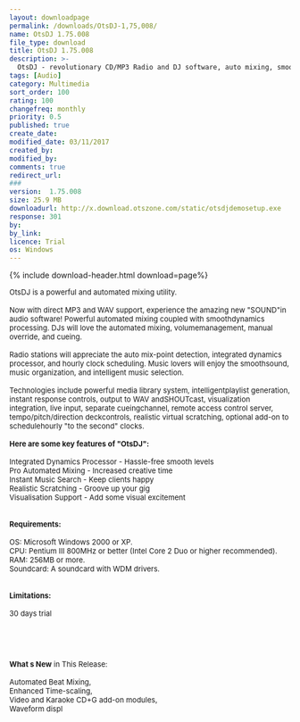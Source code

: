```yaml
---
layout: downloadpage
permalink: /downloads/OtsDJ-1,75,008/
name: OtsDJ 1.75.008
file_type: download
title: OtsDJ 1.75.008
description: >-
  OtsDJ - revolutionary CD/MP3 Radio and DJ software, auto mixing, smooth audio compressor
tags: [Audio]
category: Multimedia
sort_order: 100
rating: 100
changefreq: monthly
priority: 0.5
published: true
create_date: 
modified_date: 03/11/2017
created_by: 
modified_by: 
comments: true
redirect_url: 
### 
version:  1.75.008
size: 25.9 MB
downloadurl: http://x.download.otszone.com/static/otsdjdemosetup.exe
response: 301
by: 
by_link: 
licence: Trial 
os: Windows
---
```


{% include download-header.html download=page%}

<p style="fix-download-text !important">
<p><font size="2"><p>OtsDJ is a powerful and automated mixing utility.<br />
<br />
Now with direct MP3 and WAV support, experience the amazing new "SOUND"in audio software! Powerful automated mixing coupled with smoothdynamics processing. DJs will love the automated mixing, volumemanagement, manual override, and cueing.<br />
<br />
Radio stations will appreciate the auto mix-point detection, integrated dynamics processor, and hourly clock scheduling. Music lovers will enjoy the smoothsound, music organization, and intelligent music selection.<br />
<br />
Technologies include powerful media library system, intelligentplaylist generation, instant response controls, output to WAV andSHOUTcast, visualization integration, live input, separate cueingchannel, remote access control server, tempo/pitch/direction deckcontrols, realistic virtual scratching, optional add-on to schedulehourly "to the second" clocks.<br />
<br />
<span><strong>Here are some key features of "OtsDJ":</strong></span><br />
<br />
Integrated Dynamics Processor - Hassle-free smooth levels <br />
Pro Automated Mixing - Increased creative time <br />
Instant Music Search - Keep clients happy <br />
Realistic Scratching - Groove up your gig <br />
Visualisation Support - Add some visual excitement<br />
<br />
<br />
<span><strong>Requirements:</strong></span><br />
<br />
OS: Microsoft Windows 2000 or XP.<br />
CPU: Pentium III 800MHz or better (Intel Core 2 Duo or higher recommended).<br />
RAM: 256MB or more.<br />
Soundcard: A soundcard with WDM drivers.<br />
<br />
<br />
<span><strong>Limitations:</strong></span><br />
<br />
30 days trial</p>
<!-- google_ad_section_end -->
<p>&#160;</p>
<div class="celltext_big"><br />
<br />
<strong>What s New</strong> in This Release:<br />
<br />
Automated Beat Mixing, <br />
Enhanced Time-scaling, <br />
Video and Karaoke CD+G add-on modules, <br />
Waveform displ</div></p></p>
